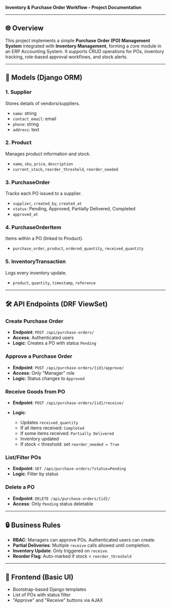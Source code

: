**Inventory & Purchase Order Workflow - Project Documentation**

---

## 🌐 Overview

This project implements a simple **Purchase Order (PO) Management System** integrated with **Inventory Management**, forming a core module in an ERP Accounting System. It supports CRUD operations for POs, inventory tracking, role-based approval workflows, and stock alerts.

---

## 📂 Models (Django ORM)

### 1. Supplier

Stores details of vendors/suppliers.

* `name`: string
* `contact_email`: email
* `phone`: string
* `address`: text

### 2. Product

Manages product information and stock.

* `name`, `sku`, `price`, `description`
* `current_stock`, `reorder_threshold`, `reorder_needed`

### 3. PurchaseOrder

Tracks each PO issued to a supplier.

* `supplier`, `created_by`, `created_at`
* `status`: Pending, Approved, Partially Delivered, Completed
* `approved_at`

### 4. PurchaseOrderItem

Items within a PO (linked to Product).

* `purchase_order`, `product`, `ordered_quantity`, `received_quantity`

### 5. InventoryTransaction

Logs every inventory update.

* `product`, `quantity`, `timestamp`, `reference`

---

## 🛠️ API Endpoints (DRF ViewSet)

### Create Purchase Order

* **Endpoint**: `POST /api/purchase-orders/`
* **Access**: Authenticated users
* **Logic**: Creates a PO with status `Pending`

### Approve a Purchase Order

* **Endpoint**: `POST /api/purchase-orders/{id}/approve/`
* **Access**: Only "Manager" role
* **Logic**: Status changes to `Approved`

### Receive Goods from PO

* **Endpoint**: `POST /api/purchase-orders/{id}/receive/`
* **Logic**:

  * Updates `received_quantity`
  * If all items received: `Completed`
  * If some items received: `Partially Delivered`
  * Inventory updated
  * If stock < threshold: set `reorder_needed = True`

### List/Filter POs

* **Endpoint**: `GET /api/purchase-orders/?status=Pending`
* **Logic**: Filter by status

### Delete a PO

* **Endpoint**: `DELETE /api/purchase-orders/{id}/`
* **Access**: Only `Pending` status deletable

---

## 🔒 Business Rules

* **RBAC**: Managers can approve POs. Authenticated users can create.
* **Partial Deliveries**: Multiple `receive` calls allowed until completion.
* **Inventory Update**: Only triggered on `receive`.
* **Reorder Flag**: Auto-marked if stock < `reorder_threshold`

---

## 🎨 Frontend (Basic UI)

* Bootstrap-based Django templates
* List of POs with status filter
* "Approve" and "Receive" buttons via AJAX
